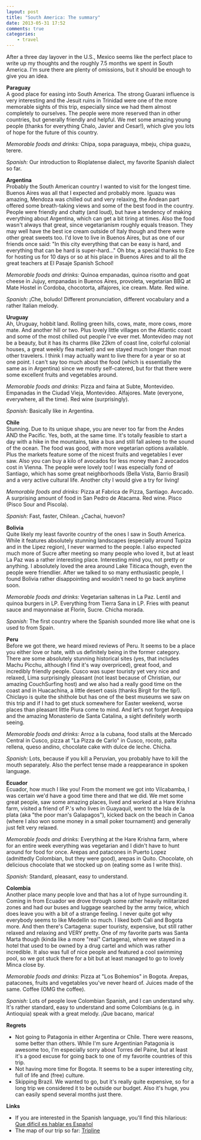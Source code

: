 ```yaml
---
layout: post
title: "South America: The summary"
date: 2013-05-31 17:52
comments: true
categories:
    - travel
---
```

After a three day layover in the U.S., Mexico seems like the perfect place to write up my thoughts and the roughly 7.5 months we spent in South America. I'm sure there are plenty of omissions, but it should be enough to give you an idea.

**Paraguay**<br>
A good place for easing into South America. The strong Guarani influence is very interesting and the Jesuit ruins in Trinidad were one of the more memorable sights of this trip, especially since we had them almost completely to ourselves. The people were more reserved than in other countries, but generally friendly and helpful. We met some amazing young people (thanks for everything Chalo, Javier and Cesar!), which give you lots of hope for the future of this country.

_Memorable foods and drinks:_ Chipa, sopa paraguaya, mbeju, chipa guazu, terere.

_Spanish:_ Our introduction to Rioplatense dialect, my favorite Spanish dialect so far.

**Argentina**<br>
Probably the South American country I wanted to visit for the longest time. Buenos Aires was all that I expected and probably more. Iguazu was amazing, Mendoza was chilled out and very relaxing, the Andean part offered some breath-taking views and some of the best food in the country. People were friendly and chatty (and loud), but have a tendency of making everything about Argentina, which can get a bit tiring at times. Also the food wasn't always that great, since vegetarianism roughly equals treason. They may well have the best ice cream outside of Italy though and there were other great sweets too. I'd love to live in Buenos Aires, but as one of our friends once said: "In this city everything that can be easy is hard, and everything that can be hard is super-hard..." Oh btw, a special thanks to Eze for hosting us for 10 days or so at his place in Buenos Aires and to all the great teachers at El Pasaje Spanish School!

_Memorable foods and drinks:_ Quinoa empanadas, quinoa risotto and goat cheese in Jujuy, empanadas in Buenos Aires, provoleta, vegetarian BBQ at Mate Hostel in Cordoba, chocotorta, alfajores, ice cream. Mate. Red wine.

_Spanish:_ ¡Che, boludo! Different pronunciation, different vocabulary and a rather Italian melody.

**Uruguay**<br>
Ah, Uruguay, hobbit land. Rolling green hills, cows, mate, more cows, more mate. And another hill or two. Plus lovely little villages on the Atlantic coast and some of the most chilled out people I've ever met. Montevideo may not be a beauty, but it has its charms (like 22km of coast line, colorful colonial houses, a great weekly flea market) and we stayed much longer than most other travelers. I think I may actually want to live there for a year or so at one point. I can't say too much about the food (which is essentially the same as in Argentina) since we mostly self-catered, but for that there were some excellent fruits and vegetables around.

_Memorable foods and drinks:_ Pizza and faina at Subte, Montevideo. Empanadas in the Ciudad Vieja, Montevideo. Alfajores. Mate (everyone, everywhere, all the time). Red wine (surprisingly).

_Spanish:_ Basically like in Argentina.

**Chile**<br>
Stunning. Due to its unique shape, you are never too far from the Andes AND the Pacific. Yes, both, at the same time. It's totally feasible to start a day with a hike in the mountains, take a bus and still fall asleep to the sound of the ocean. The food was good, with more vegetarian options available. Plus the markets feature some of the nicest fruits and vegetables I ever saw. Also you can buy a kilo of avocados for less money than 2 avocados cost in Vienna. The people were lovely too! I was especially fond of Santiago, which has some great neighborhoods (Bella Vista, Barrio Brasil) and a very active cultural life. Another city I would give a try for living!

_Memorable foods and drinks:_ Pizza at Fabrica de Pizza, Santiago. Avocado. A surprising amount of food in San Pedro de Atacama. Red wine. Pisco (Pisco Sour and Piscola).

_Spanish:_ Fast, faster, Chilean. ¿Cachai, huevon?

**Bolivia**<br>Quite likely my least favorite country of the ones I saw in South America. While it features absolutely stunning landscapes (especially around Tupiza and in the Lipez region), I never warmed to the people. I also expected much more of Sucre after meeting so many people who loved it, but at least La Paz was a rather interesting place. Interesting mind you, not pretty or anything. I absolutely loved the area around Lake Titicaca though, even the people were friendlier. After we talked to so many enthusiastic people, I found Bolivia rather disappointing and wouldn't need to go back anytime soon.

_Memorable foods and drinks:_ Vegetarian saltenas in La Paz. Lentil and quinoa burgers in LP. Everything from Tierra Sana in LP. Fries with peanut sauce and mayonnaise at Florin, Sucre. Chicha morada.

_Spanish:_ The first country where the Spanish sounded more like what one is used to from Spain.

**Peru**<br>
Before we got there, we heard mixed reviews of Peru. It seems to be a place you either love or hate, with us definitely being in the former category. There are some absolutely stunning historical sites (yes, that includes Machu Picchu, although I find it's way overpriced), great food, and incredibly friendly people. Cusco was super touristy yet very nice and relaxed, Lima surprisingly pleasant (not least because of Christian, our amazing CouchSurfing host) and we also had a really good time on the coast and in Huacachina, a little desert oasis (thanks Birgit for the tip!). Chiclayo is quite the shithole but has one of the best museums we saw on this trip and if I had to get stuck somewhere for Easter weekend, worse places than pleasant little Piura come to mind. And let's not forget Arequipa and the amazing Monasterio de Santa Catalina, a sight definitely worth seeing.

_Memorable foods and drinks:_ Arroz a la cubana, food stalls at the Mercado Central in Cusco, pizza at "La Pizza de Carlo" in Cusco, rocoto, palta rellena, queso andino, chocolate cake with dulce de leche. Chicha.

_Spanish:_ Lots, because if you kill a Peruvian, you probably have to kill the mouth separately. Also the perfect tense made a reappearance in spoken language.

**Ecuador**<br>
Ecuador, how much I like you! From the moment we got into Vilcabamba, I was certain we'd have a good time there and that we did. We met some great people, saw some amazing places, lived and worked at a Hare Krishna farm, visited a friend of P.'s who lives in Guayaquil, went to the Isla de la plata (aka "the poor man's Galapagos"), kicked back on the beach in Canoa (where I also won some money in a small poker tournament) and generally just felt very relaxed.

_Memorable foods and drinks:_ Everything at the Hare Krishna farm, where for an entire week everything was vegetarian and I didn't have to hunt around for food for once. Arepas and patacones in Puerto Lopez (admittedly Colombian, but they were good), arepas in Quito. Chocolate, oh delicious chocolate that we stocked up on (eating some as I write this).

_Spanish:_ Standard, pleasant, easy to understand.

**Colombia**<br>
Another place many people love and that has a lot of hype surrounding it. Coming in from Ecuador we drove through some rather heavily militarized zones and had our buses and luggage searched by the army twice, which does leave you with a bit of a strange feeling. I never quite got why everybody seems to like Medellin so much. I liked both Cali and Bogota more. And then there's Cartagena: super touristy, expensive, but still rather relaxed and relaxing and VERY pretty. One of my favorite parts was Santa Marta though (kinda like a more "real" Cartagena), where we stayed in a hotel that used to be owned by a drug cartel and which was rather incredible. It also was full of nice people and featured a cool swimming pool, so we got stuck there for a bit but at least managed to go to lovely Minca close by.

_Memorable foods and drinks:_ Pizza at "Los Bohemios" in Bogota. Arepas, patacones, fruits and vegetables you've never heard of. Juices made of the same. Coffee (OMG the coffee).

_Spanish:_ Lots of people love Colombian Spanish, and I can understand why. It's rather standard, easy to understand and some Colombians (e.g. in Antioquia) speak with a great melody. ¡Que bacano, marica!

**Regrets**

* Not going to Patagonia in either Argentina or Chile. There were reasons, some better than others. While I'm sure Argentinian Patagonia is awesome too, I'm especially sorry about Torres del Paine, but at least it's a good excuse for going back to one of my favorite countries of this trip.
* Not having more time for Bogota. It seems to be a super interesting city, full of life and (free) culture.
* Skipping Brazil. We wanted to go, but it's really quite expensive, so for a long trip we considered it to be outside our budget. Also it's huge, you can easily spend several months just there.

**Links**

* If you are interested in the Spanish language, you'll find this hilarious: [Que dificil es hablar es Español](https://www.youtube.com/watch?v=GmeBt40yltw)
* The map of our trip so far: [Tripline](http://www.tripline.net/trip/The_Project_2012-2013-0263666200171006A917F0C8673EFF6C)
